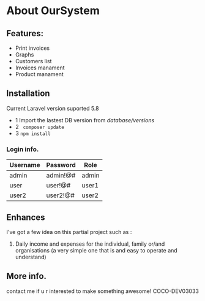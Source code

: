 # About OurSystem


## Features:

 - Print invoices
 - Graphs
 - Customers list
 - Invoices manament
 - Product manament

## Installation
Current Laravel version suported 5.8
- 1 Import the lastest DB version from _database/versions_
- 2 `` composer update``
- 3 ``npm install``

### Login info.
|Username|Password|Role|
|--|--|--|
|admin|admin!@#|admin|
|user|user!@#|user1|
|user2|user2!@#|user2|


## Enhances
I've got a few idea on this partial project such as :
1. Daily income and expenses for the individual, family or/and organisations (a very simple one that is and easy to operate and understand)


## More info.
contact me if u r interested to make something awesome! COCO-DEV03033